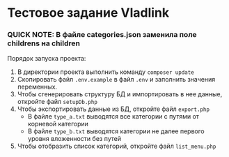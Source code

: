 # Тестовое задание Vladlink
### QUICK NOTE: В файле categories.json заменила поле **childrens** на **children**
Порядок запуска проекта:
1. В директории проекта выполнить команду `composer update`
2. Скопировать файл `.env.example` в файл `.env` и заполнить значения переменных.
3. Чтобы сгенерировать структуру БД и импортировать в нее данные, откройте файл `setupDb.php`
4. Чтобы экспортировать данные из БД, откройте файл `export.php`
    - В файле `type_a.txt` выводятся все категории с путями от корневой категории
    - В файле `type_b.txt` выводятся категории не далее первого уровня вложенности без путей
5. Чтобы отобразить список категорий, откройте файл `list_menu.php`